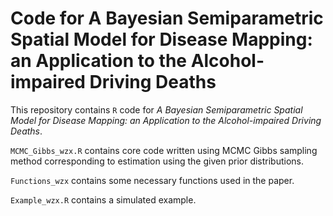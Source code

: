 # Code for A Bayesian Semiparametric Spatial Model for Disease Mapping: an Application to the Alcohol-impaired Driving Deaths

This repository contains `R` code for *A Bayesian Semiparametric Spatial Model for Disease Mapping: an Application to the Alcohol-impaired Driving Deaths*.

`MCMC_Gibbs_wzx.R` contains core code written using MCMC Gibbs sampling method corresponding to estimation using the given prior distributions.

`Functions_wzx` contains some necessary functions used in the paper.

`Example_wzx.R` contains a simulated example.
